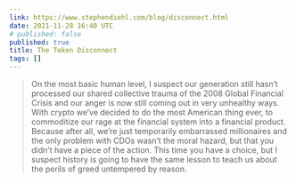 ```yaml
---
link: https://www.stephendiehl.com/blog/disconnect.html
date: 2021-11-28 16:40 UTC
# published: false
published: true
title: The Token Disconnect
tags: []
---
```


> On the most basic human level, I suspect our generation still hasn’t processed our shared collective trauma of the 2008 Global Financial Crisis and our anger is now still coming out in very unhealthy ways. With crypto we’ve decided to do the most American thing ever, to commoditize our rage at the financial system into a financial product. Because after all, we’re just temporarily embarrassed millionaires and the only problem with CDOs wasn’t the moral hazard, but that you didn’t have a piece of the action. This time you have a choice, but I suspect history is going to have the same lesson to teach us about the perils of greed untempered by reason.
